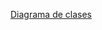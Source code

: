[Diagrama de clases](https://lucid.app/lucidchart/afbdf0ef-7589-4002-b9bd-937aaae2d0b2/edit?view_items=ZB0WyyFEi~zi&invitationId=inv_2572a991-d7d6-4938-b501-6a10e7781a41)
